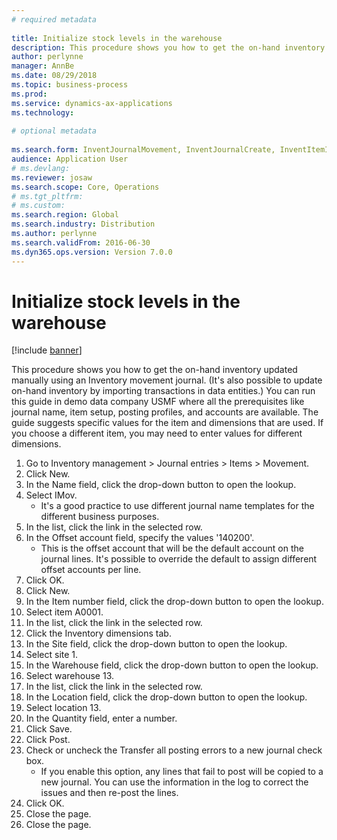 ```yaml
--- 
# required metadata 
 
title: Initialize stock levels in the warehouse
description: This procedure shows you how to get the on-hand inventory updated manually using an Inventory movement journal. 
author: perlynne
manager: AnnBe 
ms.date: 08/29/2018
ms.topic: business-process 
ms.prod:  
ms.service: dynamics-ax-applications 
ms.technology:  
 
# optional metadata 
 
ms.search.form: InventJournalMovement, InventJournalCreate, InventItemIdLookupSimple, InventLocationIdLookup, WMSLocationIdLookup   
audience: Application User 
# ms.devlang:  
ms.reviewer: josaw
ms.search.scope: Core, Operations 
# ms.tgt_pltfrm:  
# ms.custom:  
ms.search.region: Global
ms.search.industry: Distribution
ms.author: perlynne
ms.search.validFrom: 2016-06-30 
ms.dyn365.ops.version: Version 7.0.0 
---
```

# Initialize stock levels in the warehouse

[!include [banner](../../includes/banner.md)]

This procedure shows you how to get the on-hand inventory updated manually using an Inventory movement journal. (It's also possible to update on-hand inventory by importing transactions in data entities.) You can run this guide in demo data company USMF where all the prerequisites like journal name, item setup, posting profiles, and accounts are available. The guide suggests specific values for the item and dimensions that are used. If you choose a different item, you may need to enter values for different dimensions.

1. Go to Inventory management > Journal entries > Items > Movement.
2. Click New.
3. In the Name field, click the drop-down button to open the lookup.
4. Select IMov.
    * It's a good practice to use different journal name templates for the different business purposes.  
5. In the list, click the link in the selected row.
6. In the Offset account field, specify the values '140200'.
    * This is the offset account that will be the default account on the journal lines. It's possible to override the default to assign different offset accounts per line.  
7. Click OK.
8. Click New.
9. In the Item number field, click the drop-down button to open the lookup.
10. Select item A0001.
11. In the list, click the link in the selected row.
12. Click the Inventory dimensions tab.
13. In the Site field, click the drop-down button to open the lookup.
14. Select site 1.
15. In the Warehouse field, click the drop-down button to open the lookup.
16. Select warehouse 13.
17. In the list, click the link in the selected row.
18. In the Location field, click the drop-down button to open the lookup.
19. Select location 13.
20. In the Quantity field, enter a number.
21. Click Save.
22. Click Post.
23. Check or uncheck the Transfer all posting errors to a new journal check box.
    * If you enable this option, any lines that fail to post will be copied to a new journal. You can use the information in the log to correct the issues and then re-post the lines.  
24. Click OK.
25. Close the page.
26. Close the page.

